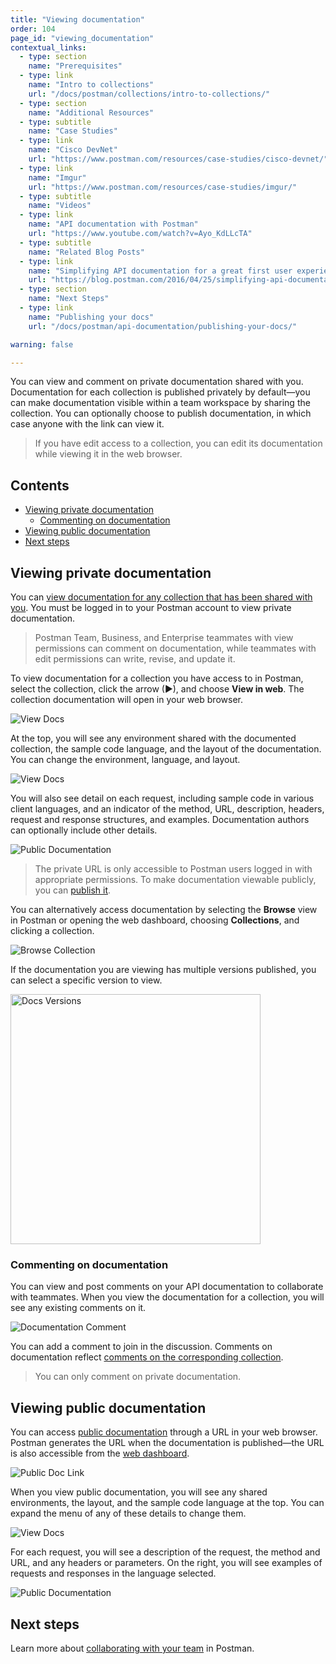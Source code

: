 ```yaml
---
title: "Viewing documentation"
order: 104
page_id: "viewing_documentation"
contextual_links:
  - type: section
    name: "Prerequisites"
  - type: link
    name: "Intro to collections"
    url: "/docs/postman/collections/intro-to-collections/"
  - type: section
    name: "Additional Resources"
  - type: subtitle
    name: "Case Studies"
  - type: link
    name: "Cisco DevNet"
    url: "https://www.postman.com/resources/case-studies/cisco-devnet/"
  - type: link
    name: "Imgur"
    url: "https://www.postman.com/resources/case-studies/imgur/"
  - type: subtitle
    name: "Videos"
  - type: link
    name: "API documentation with Postman"
    url: "https://www.youtube.com/watch?v=Ayo_KdLLcTA"
  - type: subtitle
    name: "Related Blog Posts"
  - type: link
    name: "Simplifying API documentation for a great first user experience"
    url: "https://blog.postman.com/2016/04/25/simplifying-api-documentation-for-a-great-first-user-experience/"
  - type: section
    name: "Next Steps"
  - type: link
    name: "Publishing your docs"
    url: "/docs/postman/api-documentation/publishing-your-docs/"

warning: false

---
```

You can view and comment on private documentation shared with you. Documentation for each collection is published privately by default—you can make documentation visible within a team workspace by sharing the collection. You can optionally choose to publish documentation, in which case anyone with the link can view it.

> If you have edit access to a collection, you can edit its documentation while viewing it in the web browser.

## Contents

* [Viewing private documentation](#viewing-private-documentation)
    * [Commenting on documentation](#commenting-on-documentation)
* [Viewing public documentation](#viewing-public-documentation)
* [Next steps](#next-steps)

## Viewing private documentation

You can [view documentation for any collection that has been shared with you](/docs/postman/api-documentation/documenting-your-api). You must be logged in to your Postman account to view private documentation.

> Postman Team, Business, and Enterprise teammates with view permissions can comment on documentation, while teammates with edit permissions can write, revise, and update it.

To view documentation for a collection you have access to in Postman, select the collection, click the arrow (&#9654;), and choose __View in web__. The collection documentation will open in your web browser.

![View Docs](https://assets.postman.com/postman-docs/view-docs.jpg)

At the top, you will see any environment shared with the documented collection, the sample code language, and the layout of the documentation. You can change the environment, language, and layout.

![View Docs](https://assets.postman.com/postman-docs/SimpleKart+header+expanded+layout+menu.jpg)

You will also see detail on each request, including sample code in various client languages, and an indicator of the method, URL, description, headers, request and response structures, and examples. Documentation authors can optionally include other details.

![Public Documentation](https://assets.postman.com/postman-docs/Request+details+in+public+documentation.jpg)

> The private URL is only accessible to Postman users logged in with appropriate permissions. To make documentation viewable publicly, you can [publish it](/docs/postman/api-documentation/publishing-your-docs/).

You can alternatively access documentation by selecting the __Browse__ view in Postman or opening the web dashboard, choosing __Collections__, and clicking a collection.

![Browse Collection](https://assets.postman.com/postman-docs/browse-collection.jpg)

If the documentation you are viewing has multiple versions published, you can select a specific version to view.

<img alt="Docs Versions" src="https://assets.postman.com/postman-docs/docs-versions.jpg" width="400px"/>

### Commenting on documentation

You can view and post comments on your API documentation to collaborate with teammates. When you view the documentation for a collection, you will see any existing comments on it.

![Documentation Comment](https://assets.postman.com/postman-docs/documentation-comment.jpg)

You can add a comment to join in the discussion. Comments on documentation reflect [comments on the corresponding collection](/docs/postman/collections/commenting-on-collections/).

> You can only comment on private documentation.

## Viewing public documentation

You can access [public documentation](/docs/postman/api-documentation/publishing-your-docs/) through a URL in your web browser. Postman generates the URL when the documentation is published—the URL is also accessible from the [web dashboard](https://web.postman.co/).

![Public Doc Link](https://assets.postman.com/postman-docs/public-doc-link.jpg)

When you view public documentation, you will see any shared environments, the layout, and the sample code language at the top. You can expand the menu of any of these details to change them.

![View Docs](https://assets.postman.com/postman-docs/SimpleKart+header+expanded+layout+menu.jpg)

For each request, you will see a description of the request, the method and URL, and any headers or parameters. On the right, you will see examples of requests and responses in the language selected.

![Public Documentation](https://assets.postman.com/postman-docs/Request+details+in+public+documentation.jpg)

## Next steps

Learn more about [collaborating with your team](/docs/postman/collaboration/collaboration-intro/) in Postman.
